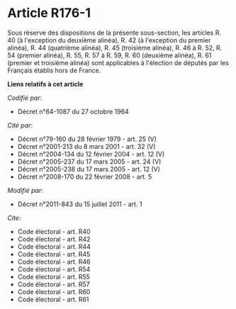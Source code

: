 # Article R176-1

Sous réserve des dispositions de la présente sous-section, les articles R. 40 (à l'exception du deuxième alinéa), R. 42 (à
l'exception du premier alinéa), R. 44 (quatrième alinéa), R. 45 (troisième alinéa), R. 46 à R. 52, R. 54 (premier alinéa), R.
55, 
R. 57 à R. 59, R. 60 (deuxième alinéa), R. 61 (premier et troisième alinéa) sont applicables à l'élection de députés par les
Français établis hors de France.

**Liens relatifs à cet article**

_Codifié par_:

  - Décret n°64-1087 du 27 octobre 1964

_Cité par_:

  - Décret n°79-160 du 28 février 1979 - art. 25 (V)
  - Décret n°2001-213 du 8 mars 2001 - art. 32 (V)
  - Décret n°2004-134 du 12 février 2004 - art. 12 (V)
  - Décret n°2005-237 du 17 mars 2005 - art. 24 (V)
  - Décret n°2005-238 du 17 mars 2005 - art. 12 (V)
  - Décret n°2008-170 du 22 février 2008 - art. 5

_Modifié par_:

  - Décret n°2011-843 du 15 juillet 2011 - art. 1

_Cite_:

  - Code électoral - art. R40
  - Code électoral - art. R42
  - Code électoral - art. R44
  - Code électoral - art. R45
  - Code électoral - art. R46
  - Code électoral - art. R54
  - Code électoral - art. R55
  - Code électoral - art. R57
  - Code électoral - art. R60
  - Code électoral - art. R61
